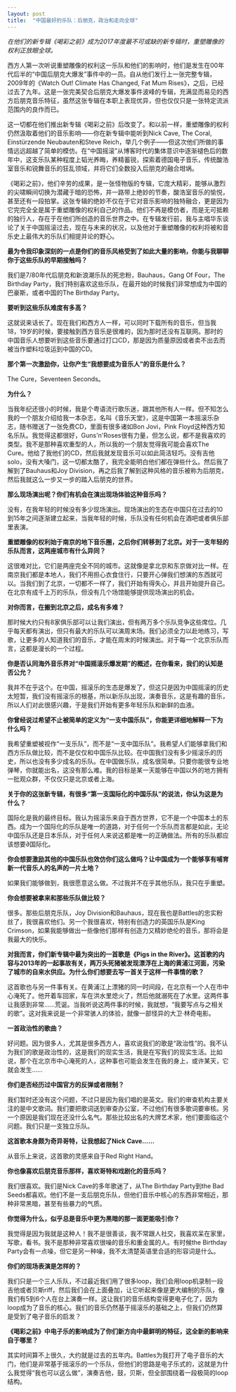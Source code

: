 ```yaml
---
layout: post
title:  "中国最好的乐队：后朋克，政治和走向全球"
---
```




*在他们的新专辑《喝彩之前》成为2017年度最不可或缺的新专辑时，重塑雕像的权利正放眼全球。*



西方人第一次听说重塑雕像的权利这一乐队和他们的影响时，他们是发生在00年代后半的“中国后朋克大爆发”事件中的一员。自从他们发行上一张完整专辑，2009年的《Watch Out! Climate Has Changed, Fat Mum Rises》，之后，已经过去了九年。这是一张完美契合后朋克大爆发事件波峰的专辑，充满显而易见的西方后朋克音乐特征，虽然这张专辑在本职上表现优异，但也仅仅只是一张特定流派范围内的良作而已。

这一切都在他们推出新专辑《喝彩之前》后改变了。和以前一样，重塑雕像的权利仍然汲取着他们的音乐影响——你在新专辑中能听到Nick Cave, The Coral, Einstürzende Neubauten和Steve Reich，举几个例子——但这次他们所做的事情远远超越了简单的模仿。在“中国摇滚”从博客时代的集体意识中逐渐褪色后的数年中，这支乐队某种程度上韬光养晦，养精蓄锐，探索着德国电子音乐，传统酸浩室音乐和锐舞音乐的狂乱领域，并将它们全数投入后朋克的融合坩埚。

《喝彩之前》，他们辛劳的成果，是一张怪物版的专辑，它庞大精彩，能够从激烈的尖啸瞬间切换为潜藏于暗的恐怖，并一路带上绝妙的节奏，酸浩室音乐的愉悦，甚至还有一段拍掌。这张专辑的绝妙不仅在于它对音乐影响的独特融合，更是因为它完完全全是属于重塑雕像的权利自己的作品。他们不再是模仿者，而是无可抵赖的独行人，存在于在他们所创造的音乐世界之中。在专辑发行前，我与主唱华东谈论了关于中国摇滚过去，现在与未来的状况，以及他对于重塑雕像的权利将被和音乐史上最伟大的乐队们相提并论的野心。

**最为令我印象深刻的一点是你们的音乐风格受到了如此大量的影响，你能与我聊聊你于这些乐队的早期接触吗？**

我们是7/80年代后朋克和新浪潮乐队的死忠粉，Bauhaus，Gang Of Four，The Birthday Party，我们特别喜欢这些乐队，在最开始的时候我们非常想成为中国的巴豪斯，或者中国的The Birthday Party。

**要听到这些乐队难度有多高？**

这就说来话长了。现在我们和西方人一样，可以同时下载所有的音乐，但当我18，19岁的时候，要接触到西方音乐是很难的，因为那时还没有互联网。那时的中国音乐人想要听到这些音乐要通过打口CD，那是因为质量原因或者卖不出去而被当作塑料垃圾运到中国的CD。

**那个第一次激励你，让你产生“我想要成为音乐人”的音乐是什么？**

The Cure，Seventeen Seconds。

**为什么？**

当我年纪还很小的时候，我是个粤语流行歌乐迷，跟其他所有人一样。但不知怎么我的一个朋友介绍给我一本杂志，名叫《音乐天堂》，这是中国第一本摇滚乐杂志，随书赠送了一张免费CD，里面有很多诸如Bon Jovi，Pink Floyd这种西方知名乐队。我觉得这都很好，Guns'n'Roses很有力量，但怎么说，都不是我喜欢的类型。我不是那种喜欢重型的人，所以我的一个朋友觉得我可能会喜欢The Cure。他给了我他们的CD，然后我就发现音乐可以如此简洁轻巧。没有吉他solo，没有大嗓门，这一切都太酷了，我完全能明白他们都在弹些什么。然后我了解到了Bauhaus和Joy Division，再之后我了解到这种风格的音乐被称为后朋克，然后我就这么一步又一步的踏入后朋克的世界。

**那么现场演出呢？你们有机会在演出现场体验这种音乐吗？**

没有，在我年轻的时候没有多少现场演出。现场演出的生态在中国只在过去的10到15年之间逐渐建立起来，当我年轻的时候，乐队没有任何机会在酒吧或者俱乐部里表演。

**重塑雕像的权利始于南京的地下音乐圈，之后你们转移到了北京。对于一支年轻的乐队而言，这两座城市有什么异同？**

这很难对比，它们是两座完全不同的城市。这就像是拿北京和东京做对比一样。在南京我们都是本地人，我们不用担心衣食住行，只要开心弹我们想演的东西就可以。当我们到了北京，一切都不一样了，我们开始有得失心，并且开始提升自己。在北京有成千上万的乐队，但没有几个场馆能够提供现场演出的机会。

**对你而言，在搬到北京之后，成名有多难？**

那时候大约只有8家俱乐部可以让我们演出，但有两万多个乐队竞争这些席位。几乎每天都有演出，但只有最大的乐队可以演周末场。我们必须全力以赴地练习，写歌，让更多的人知道我们的音乐，才能在周末的时候演出。对于每一个北京乐队而言，这都是漫长的一个过程。

**你是否认同海外音乐界对“中国摇滚乐爆发期”的概述，在你看来，我们的认知是否公允？**

我并不在乎这个。在中国，摇滚乐的生态是爆发了，但这只是因为中国摇滚的历史太短暂，我们没有摇滚乐的根基，所以新乐队出现，演奏音乐，这是有趣的音乐，所以人们对此很感兴趣，于是我们开始有更多年轻乐队和新鲜的血液。

**你曾经说过希望不止被简单的定义为“一支中国乐队”，你能更详细地解释一下为什么吗？**

我希望重塑被视作“一支乐队”，而不是“一支中国乐队”。我希望人们能够拿我们和西方乐队做比较，而不是仅仅和中国乐队比较。在中国我们没有多少摇滚乐的历史，所以也没有多少成名的乐队。在中国做乐队，成名很简单。只要你能很专业地弹琴，你就能出名，这没有那么难。我的目标是某一天能够在中国以外的地方拥有一批观众群，不仅仅只是北京或者上海。

**关于你的这张新专辑，有很多“第一支国际化的中国乐队”的说法，你认为这是为什么？**

国际化是我的最终目标。我认为摇滚乐来自于西方世界，它不是一个中国本土的东西。成为一个国际化的乐队是唯一的道路，对于任何一个乐队而言都是如此，无论中国乐队还是日本乐队，对于任何人来说这都是唯一的正确做法。所有的乐队都应该想要∂国际化。

**你会想要激励其他的中国乐队也效仿你们这么做吗？让中国成为一个能够享有哺育新一代音乐人的名声的一片土地？**

如果我们能够做到，我很愿意这么做。不过我并不在乎其他乐队，我只在乎重塑。

**你会想要被拿来和那些乐队做比较？**

很多。那些后朋克乐队，Joy Division和Bauhaus，现在我也是Battles的忠实粉丝了，我很喜欢他们。另一个我很喜欢，特别有创造力的英国乐队是King Crimson，如果我能够做出一些像他们那样有创造力又精妙绝伦的音乐，那将会是我最大的快乐。

**对我而言，你们新专辑中最为突出的一首歌是《Pigs in the River》。这首歌的内容与2013年的一起事故有关，两万头死猪被发现漂浮在上海的黄浦江河面，污染了城市的自来水供应。为什么你们想要去写一首关于这样一件事情的歌？**

这首歌也与另一件事有关。在黄浦江上漂猪的同一时间段，在北京有一个人在市中心淹死了。他开着车回家，车在洪水里熄火了，然后他就溺死在了水里。这两件事让我感到非常……荒诞。当我听说这两件事的时候，我就想，“我要写点与之相关的歌”。这对我来说是一个非常骇人的体验，就像一部怪异的大卫·林奇电影。

**一首政治性的歌曲？**

好问题。因为很多人，尤其是很多西方人，喜欢说我们的歌是“政治性”的。我不认为我们的歌是政治性的，这是我们的现实生活，我是在写我们的现实生活。比如说，那个在北京市中心淹死的人，这种事也可能会发生在我的身上，或许某天，它就会发生……

**你们是否经历过中国官方的反弹或者限制？**

我们暂时还没有这个问题，不过只是因为我们唱的是英文。我们的审查机构主要关注的是中文歌词。我们要把歌词送到审查办公室，不过他们有很多歌词要审核。另一个原因是我们现在还没什么名气。那些比较出名的大牌艺术家，他们要面临这个问题。我们只是一支独立乐队。

**这首歌本身颇为奇异哥特，让我想起了Nick Cave……**

从音乐上来说，这首歌的灵感来自于Red Right Hand。

**你也像喜欢后朋克音乐那样，喜欢哥特和戏剧化的音乐吗？**

我们很喜欢。我们是Nick Cave的多年歌迷了，从The Birthday Party到the Bad Seeds都喜欢。他们不是一支后朋克乐队，但他们音乐中核心的东西非常相近，那种非常黑暗，甚至有些暴力的气质。

**你觉得为什么，似乎总是音乐中更为黑暗的那一面更能吸引你？**

我觉得是因为我就是这种人！我不是很善谈，我不常跟人社交，我喜欢呆在家里，写歌，看书。我不是那种非常喜欢很噪的音乐和重金属的人。有时候the Birthday Party会有一点噪，但它是另一种噪，我不太清楚英语里合适的形容词是什么。

**你们的现场表演是怎样的？**

我们只是一个三人乐队，不过最近我们用了很多loop，我们会用loop机录制一段吉他或者贝斯riff，然后我们会在上面叠加，让它听起来像是更大编制的乐队，像我们有5到6个人在台上演奏一样。这让我们的音乐结构变得更电子化了，因为loop成为了音乐的核心。我们的音乐仍然基于摇滚乐的基础之上，但我们仍然算是受到了电子音乐的启发？

**《喝彩之前》中电子乐的影响成为了你们新方向中最鲜明的特征，这全新的影响来自于哪里？**

其实时间算不上很久，大约就是过去的五年内。Battles为我打开了电子音乐的大门，他们是非常基于摇滚乐的一个乐队，但他们的思路是电子乐式的，这就是为什么我觉得“我也可以这么做”，演奏吉他，鼓，贝斯，但全部围绕着一段极简的loop结构。
